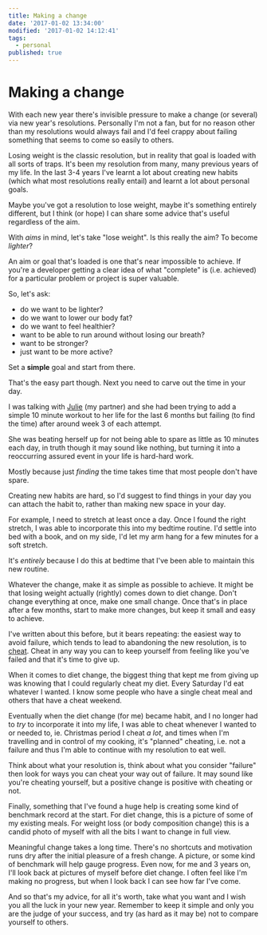 ```yaml
---
title: Making a change
date: '2017-01-02 13:34:00'
modified: '2017-01-02 14:12:41'
tags:
  - personal
published: true
---
```

# Making a change

With each new year there's invisible pressure to make a change (or several) via new year's resolutions. Personally I'm not a fan, but for no reason other than my resolutions would always fail and I'd feel crappy about failing something that seems to come so easily to others.

<!--more-->

Losing weight is the classic resolution, but in reality that goal is loaded with all sorts of traps. It's been my resolution from many, many previous years of my life. In the last 3-4 years I've learnt a lot about creating new habits (which what most resolutions really entail) and learnt a lot about personal goals.

Maybe you've got a resolution to lose weight, maybe it's something entirely different, but I think (or hope) I can share some advice that's useful regardless of the aim.

With *aims* in mind, let's take "lose weight". Is this really the aim? To become *lighter*?

An aim or goal that's loaded is one that's near impossible to achieve. If you're a developer getting a clear idea of what "complete" is (i.e. achieved) for a particular problem or project is super valuable.

So, let's ask:

- do we want to be lighter?
- do we want to lower our body fat?
- do we want to feel healthier?
- want to be able to run around without losing our breath?
- want to be stronger?
- just want to be more active?

Set a **simple** goal and start from there.

That's the easy part though. Next you need to carve out the time in your day.

I was talking with [Julie](https://twitter.com/julieanne) (my partner) and she had been trying to add a simple 10 minute workout to her life for the last 6 months but failing (to find the time) after around week 3 of each attempt.

She was beating herself up for not being able to spare as little as 10 minutes each day, in truth though it may sound like nothing, but turning it into a reoccurring assured event in your life is hard-hard work.

Mostly because just *finding* the time takes time that most people don't have spare.

Creating new habits are hard, so I'd suggest to find things in your day you can attach the habit to, rather than making new space in your day.

For example, I need to stretch at least once a day. Once I found the right stretch, I was able to incorporate this into my bedtime routine. I'd settle into bed with a book, and on my side, I'd let my arm hang for a few minutes for a soft stretch.

It's *entirely* because I do this at bedtime that I've been able to maintain this new routine.

Whatever the change, make it as simple as possible to achieve. It might be that losing weight actually (rightly) comes down to diet change. Don't change everything at once, make one small change. Once that's in place after a few months, start to make more changes, but keep it small and easy to achieve.

I've written about this before, but it bears repeating: the easiest way to avoid failure, which tends to lead to abandoning the new resolution, is to [cheat](https://remysharp.com/2014/01/27/cheat). Cheat in any way you can to keep yourself from feeling like you've failed and that it's time to give up.

When it comes to diet change, the biggest thing that kept me from giving up was knowing that I could regularly cheat my diet. Every Saturday I'd eat whatever I wanted. I know some people who have a single cheat meal and others that have a cheat weekend.

Eventually when the diet change (for me) became habit, and I no longer had to *try* to incorporate it into my life, I was able to cheat whenever I wanted to or needed to, ie. Christmas period I cheat *a lot*, and times when I'm travelling and in control of my cooking, it's "planned" cheating, i.e. not a failure and thus I'm able to continue with my resolution to eat well.

Think about what your resolution is, think about what you consider "failure" then look for ways you can cheat your way out of failure. It may sound like you're cheating yourself, but a positive change is positive with cheating or not.

Finally, something that I've found a huge help is creating some kind of benchmark record at the start. For diet change, this is a picture of some of my existing meals. For weight loss (or body composition change) this is a candid photo of myself with all the bits I want to change in full view.

Meaningful change takes a long time. There's no shortcuts and motivation runs dry after the initial pleasure of a fresh change. A picture, or some kind of benchmark will help gauge progress. Even now, for me and 3 years on, I'll look back at pictures of myself before diet change. I often feel like I'm making no progress, but when I look back I can see how far I've come.

And so that's my advice, for all it's worth, take what you want and I wish you all the luck in your new year. Remember to keep it simple and only you are the judge of your success, and try (as hard as it may be) not to compare yourself to others.

